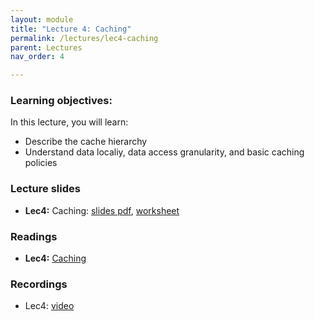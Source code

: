 ```yaml
---
layout: module
title: "Lecture 4: Caching"
permalink: /lectures/lec4-caching
parent: Lectures
nav_order: 4

---
```


### Learning objectives:

In this lecture, you will learn:

* Describe the cache hierarchy
* Understand data localiy, data access granularity, and basic caching policies


### Lecture slides

* **Lec4:** Caching: [slides pdf](/ds5110-spring25/assets/docs/lec4-caching.pdf), [worksheet](#)


### Readings

* **Lec4:** [Caching](https://pages.cs.wisc.edu/~remzi/OSTEP/vm-beyondphys-policy.pdf)



### Recordings

* Lec4: [video](#)

